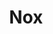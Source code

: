 ---
id: nox
parent: /wiki/racchette/
permalink: /wiki/racchette/nox/
images:
    - /images/wiki/brands/nox.webp
title: Nox
brand: nox
marca: nox
description: Storica marca spagnolo di racchette ed abbigliamento sportivo, producono una serie di racchette in partnership con il World Padel Tour, creando la linea WPT. Inoltre sponsorizzano giocatori come Miguel Lamperti con i suoi famosissimi modelli ML annualmente rinnovati, Agustin Tapia con due versioni del modello AT e le Gemelle Atomiche con i modelli MP e MJ.
---
